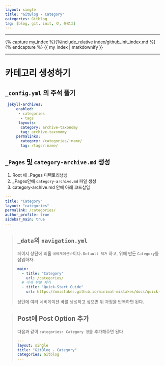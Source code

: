 ```yaml
---
layout: single
title: "GitBlog - Category"
categories: Gitblog
tag: [blog, git, init, 깃, 블로그]
---
```


---

{% capture my_index %}{%include_relative index/github_init_index.md %}{% endcapture %}
{{ my_index | markdownify }}

---

# 카테고리 생성하기

## `_config.yml` 의 주석 풀기

```yml
 jekyll-archives:
     enabled:
      - categories
       - tags
      layouts:
       category: archive-taxonomy
       tag: archive-taxonomy
     permalinks:
       category: /categories/:name/
       tag: /tags/:name/
```

## `_Pages` 및 `category-archive.md` 생성

1.  Root 에 \_Pages 디렉토리생성
1.  \_Pages안에 `category-archive.md` 파일 생성
1.  category-archive.md 안에 아래 코드삽입

```yml
---
title: "Category"
layout: "categories"
permalink: /categories/
author_profile: true
sidebar_main: true
---
```

> ## `_data`의 `navigation.yml`
>
> 페이지 상단에 띄울 `네비게이션바`이다.
> `Default 제거` 하고, 위에 만든 `Category`를 삽입하자.
>
> ```yml
> main:
>   - title: "Category"
>     url: /categories/
>   # 아래 부분 제거
>   - title: "Quick-Start Guide"
>     url: https://mmistakes.github.io/minimal-mistakes/docs/quick-start-guide/
> ```
>
> 상단에 여러 네비게이션 바를 생성하고 싶으면 위 과정을 반복하면 된다.

> ## Post에 Post Option 추가
>
> 다음과 같이 `categories: Category 명`를 추가해주면 된다
>
> ```yml
> ---
> layout: single
> title: "GitBlog - Category"
> categories: Gitblog
> ---
> ```
